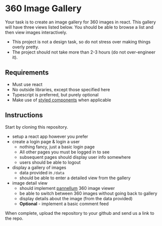 # 360 Image Gallery
Your task is to create an image gallery for 360 images in react.
This gallery will have three views listed below. You should be able to browse
a list and then view images interactively.

- This project is not a design task, so do not stress over making things
overly pretty.
- The project should not take more than 2-3 hours (do not over-engineer it).

## Requirements
- Must use react
- No outside libraries, except those specified here
- Typescript is preferred, but purely optional
- Make use of [styled components](https://styled-components.com/) when applicable

## Instructions
Start by cloning this repository.

- setup a react app however you prefer
- create a login page & login a user
    - nothing fancy, just a basic login page
    - All other pages you must be logged in to see
    - subsequent pages should display user info somewhere
    - users should be able to logout
- display a gallery of images
    - data provided in `/data`
    - should be able to enter a detailed view from the gallery
- image detail view
    - should implement [pannellum](https://pannellum.org/) 360 image viewer
    - be able to switch between 360 images without going back to gallery
    - display details about the image (from the data provided)
    - **Optional** - implement a basic comment feed

When complete, upload the repository to your github and send us a link to the repo.
